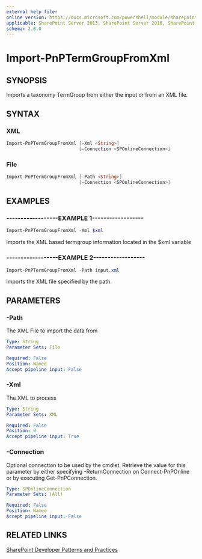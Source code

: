 ```yaml
---
external help file:
online version: https://docs.microsoft.com/powershell/module/sharepoint-pnp/import-pnptermgroupfromxml
applicable: SharePoint Server 2013, SharePoint Server 2016, SharePoint Server 2019, SharePoint Online
schema: 2.0.0
---
```


# Import-PnPTermGroupFromXml

## SYNOPSIS
Imports a taxonomy TermGroup from either the input or from an XML file.

## SYNTAX 

### XML
```powershell
Import-PnPTermGroupFromXml [-Xml <String>]
                           [-Connection <SPOnlineConnection>]
```

### File
```powershell
Import-PnPTermGroupFromXml [-Path <String>]
                           [-Connection <SPOnlineConnection>]
```

## EXAMPLES

### ------------------EXAMPLE 1------------------
```powershell
Import-PnPTermGroupFromXml -Xml $xml
```

Imports the XML based termgroup information located in the $xml variable

### ------------------EXAMPLE 2------------------
```powershell
Import-PnPTermGroupFromXml -Path input.xml
```

Imports the XML file specified by the path.

## PARAMETERS

### -Path
The XML File to import the data from

```yaml
Type: String
Parameter Sets: File

Required: False
Position: Named
Accept pipeline input: False
```

### -Xml
The XML to process

```yaml
Type: String
Parameter Sets: XML

Required: False
Position: 0
Accept pipeline input: True
```

### -Connection
Optional connection to be used by the cmdlet. Retrieve the value for this parameter by either specifying -ReturnConnection on Connect-PnPOnline or by executing Get-PnPConnection.

```yaml
Type: SPOnlineConnection
Parameter Sets: (All)

Required: False
Position: Named
Accept pipeline input: False
```

## RELATED LINKS

[SharePoint Developer Patterns and Practices](https://aka.ms/sppnp)